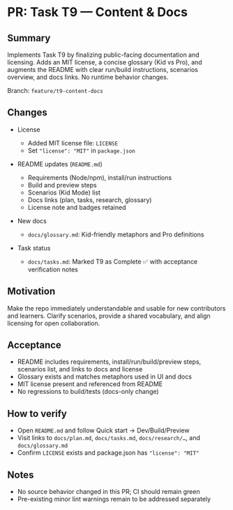# PR: Task T9 — Content & Docs

## Summary

Implements Task T9 by finalizing public-facing documentation and licensing. Adds an MIT license, a concise glossary (Kid vs Pro), and augments the README with clear run/build instructions, scenarios overview, and docs links. No runtime behavior changes.

Branch: `feature/t9-content-docs`

## Changes

- License
  - Added MIT license file: `LICENSE`
  - Set `"license": "MIT"` in `package.json`

- README updates (`README.md`)
  - Requirements (Node/npm), install/run instructions
  - Build and preview steps
  - Scenarios (Kid Mode) list
  - Docs links (plan, tasks, research, glossary)
  - License note and badges retained

- New docs
  - `docs/glossary.md`: Kid-friendly metaphors and Pro definitions

- Task status
  - `docs/tasks.md`: Marked T9 as Complete ✅ with acceptance verification notes

## Motivation

Make the repo immediately understandable and usable for new contributors and learners. Clarify scenarios, provide a shared vocabulary, and align licensing for open collaboration.

## Acceptance

- README includes requirements, install/run/build/preview steps, scenarios list, and links to docs and license
- Glossary exists and matches metaphors used in UI and docs
- MIT license present and referenced from README
- No regressions to build/tests (docs-only change)

## How to verify

- Open `README.md` and follow Quick start → Dev/Build/Preview
- Visit links to `docs/plan.md`, `docs/tasks.md`, `docs/research/…`, and `docs/glossary.md`
- Confirm `LICENSE` exists and package.json has `"license": "MIT"`

## Notes

- No source behavior changed in this PR; CI should remain green
- Pre-existing minor lint warnings remain to be addressed separately
